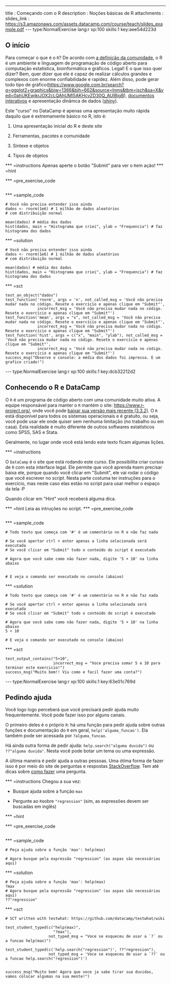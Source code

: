 ---
title       : Começando com o R
description : Noções básicas de R
attachments :
  slides_link : https://s3.amazonaws.com/assets.datacamp.com/course/teach/slides_example.pdf
--- type:NormalExercise lang:r xp:100 skills:1 key:aee54d223d
## O início

Para começar o que é o `R`? De acordo com [a definição da comunidade](http://pt.stackoverflow.com/tags/r/info), o R é um ambiente e linguagem de programação de código aberto para computação estatística, bioinformática e gráficos. Legal! E o que isso quer dizer? Bem, quer dizer que ele é capaz de realizar cálculos grandes e complexos com enorme confiabilidade e rapidez. Além disso, pode gerar todo tipo de gráfico(https://www.google.com.br/search?q=ggplot2+graphics&biw=1366&bih=662&source=lnms&tbm=isch&sa=X&ved=0ahUKEwjkrJOX2cLQAhUMl5AKHcvZD30Q_AUIBigB), [documentos interativos](http://timelyportfolio.github.io/rCharts_nyt_home_price/) e apresentação dinâmca de dados ([shiny](https://tomasbarcellos.shinyapps.io/imoveis-floripa/)).

Este "curso" no DataCamp é apenas uma apresentação muito rápida daquilo que é extremamente básico no R, isto é:

1. Uma apresentação inicial do R e deste site

2. Ferramentas, pacotes e comunidade

3. Sintexe e objetos

4. Tipos de objetos


*** =instructions
Apenas aperte o botão "Submit" para ver o `R`em ação!
*** =hint

*** =pre_exercise_code
```{r}

```

*** =sample_code
```{r}
# Você não precisa entender isso ainda
dados <- rnorm(1e6) # 1 milhão de dados aleatórios
# com distribuição normal

mean(dados) # média dos dados
hist(dados, main = "Histograma que criei", ylab = "Frequencia") # faz histograma dos dados
```

*** =solution
```{r}
# Você não precisa entender isso ainda
dados <- rnorm(1e6) # 1 milhão de dados aleatórios
# com distribuição normal

mean(dados) # média dos dados
hist(dados, main = "Histograma que criei", ylab = "Frequencia") # faz histograma dos dados
```

*** =sct
```{r}
test_an_object("dados")
test_function('rnorm', args = 'n', not_called_msg = 'Você não precisa mudar nada no código. Resete o exercício e apenas clique em "Submit"',
              incorrect_msg = 'Você não precisa mudar nada no código. Resete o exercício e apenas clique em "Submit"')
test_function('mean', args = "x", not_called_msg = 'Você não precisa mudar nada no código. Resete o exercício e apenas clique em "Submit"',
              incorrect_msg = 'Você não precisa mudar nada no código. Resete o exercício e apenas clique em "Submit"')
test_function('hist', args = c("x", "main", "ylab"), not_called_msg = 'Você não precisa mudar nada no código. Resete o exercício e apenas clique em "Submit"',
              incorrect_msg = 'Você não precisa mudar nada no código. Resete o exercício e apenas clique em "Submit"')
success_msg("Observe o console: a média dos dados foi impressa. E um grafico criado!")
```

--- type:NormalExercise lang:r xp:100 skills:1 key:dcb32212d2
## Conhecendo o R e DataCamp

O `R` é um programa de código aberto com uma comunidade muito ativa. A equipe responsável para manter o `R` mantém o site: https://www.r-project.org/, onde você pode [baixar sua versão mais recente (3.3.2)](https://cran.fiocruz.br/). O `R` está disponível para todos os sistemas operacionais e é gratuito, ou seja, você pode usar ele onde quiser sem nenhuma limitação (no trabalho ou em casa). Esta realidade é muito diferente de outros softwares estatísticos como SPSS, SAS e Stata. 

Geralmente, no lugar onde você está lendo este texto ficam algumas lições.

*** =instructions

O `DataCamp` é o site que está rodando este curso. Ele possibilita criar cursos de `R` com esta interface legal. Ele permite que você aprenda `R`sem precisar baixa ele, porque quando você clicar em "Submit", ele vai rodar o código que você escrever no *script*. Nesta parte costuma ter instruções para o exercício, mas neste caso elas estão no script para usar melhor o espaço da tela :P

Quando clicar em "Hint" você receberá alguma dica.

*** =hint
Leia as intruções no script.
*** =pre_exercise_code
```{r}

```

*** =sample_code
```{r}
# Todo texto que começa com '#' é um comentário no R e não faz nada

# Se você apertar ctrl + enter apenas a linha selecionada será executada
# Se você clicar em "Submit" todo o conteúdo do script é executado

# Agora que você sabe como não fazer nada, digite '5 + 10' na linha abaixo


# E veja o comando ser executado no console (abaixo)
```

*** =solution
```{r}
# Todo texto que começa com '#' é um comentário no R e não faz nada

# Se você apertar ctrl + enter apenas a linha selecionada será executada
# Se você clicar em "Submit" todo o conteúdo do script é executado

# Agora que você sabe como não fazer nada, digite '5 + 10' na linha abaixo
5 + 10

# E veja o comando ser executado no console (abaixo)
```

*** =sct
```{r}
test_output_contains("5+10",
                     incorrect_msg = "Voce precisa somar 5 e 10 para terminar este exercicio!")
success_msg("Muito bem!! Viu como e facil fazer uma conta?")
```

--- type:NormalExercise lang:r xp:100 skills:1 key:63e01c769d
## Pedindo ajuda

Você logo logo perceberá que você precisará pedir ajuda muito frequentemente. Você pode fazer isso por alguns canais.

O primeiro deles é o próprio `R`: há uma função para pedir ajuda sobre outras funções e documentação do `R` em geral, `help('alguma_funcao')`. Ela também pode ser acessada por `?alguma_funcao`.

Há ainda outra forma de pedir ajuda: `help.search("alguma duvida")` ou `??"alguma duvida"`. Nesta você pode botar um tema ou uma expressão.

A última maneira é pedir ajuda a outras pessoas. Uma ótima forma de fazer isso é por meio do site de perguntas e respostas [StackOverflow](http://pt.stackoverflow.com/). Tem até dicas sobre [como fazer](http://pt.stackoverflow.com/help/how-to-ask) uma pergunta.

*** =instructions
Chegou a sua vez:

* Busque ajuda sobre a função `max`

* Pergunte ao `R`sobre `"regression"` (sim, as expressões devem ser buscadas em inglês)

*** =hint


*** =pre_exercise_code
```{r}

```

*** =sample_code
```{r}
# Peça ajuda sobre a função 'max': help(max)

# Agora busque pela expressão "regression" (as aspas são necessárias aqui)

```

*** =solution
```{r}
# Peça ajuda sobre a função 'max': help(max)
?max
# Agora busque pela expressão "regression" (as aspas são necessárias aqui)
??"regression"
```

*** =sct
```{r}
# SCT written with testwhat: https://github.com/datacamp/testwhat/wiki

test_student_typed(c("help(max)",
                     "?max"),
                   not_typed_msg = "Voce se esqueceu de usar a `?` ou a funcao help(max)")

test_student_typed(c('help.search("regression")', ??"regression"),
                   not_typed_msg = 'Voce se esqueceu de usar a `??` ou a funcao help.search("regression")')


success_msg("Muito bem! Agora que voce ja sabe tirar sua duvidas, vamos colocar algumas na sua mente!")
```
